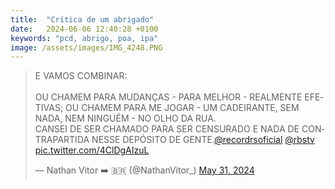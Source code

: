 ```yaml
---
title:  "Crítica de um abrigado"
date:   2024-06-06 12:40:28 +0100
keywords: "pcd, abrigo, poa, ipa"
image: /assets/images/IMG_4248.PNG
---
```



<blockquote class="twitter-tweet"><p lang="pt" dir="ltr">E VAMOS COMBINAR:<br><br>OU CHAMEM PARA MUDANÇAS - PARA MELHOR - REALMENTE EFETIVAS; OU CHAMEM PARA ME JOGAR - UM CADEIRANTE, SEM NADA, NEM NINGUÉM - NO OLHO DA RUA.<br>CANSEI DE SER CHAMADO PARA SER CENSURADO E NADA DE CONTRAPARTIDA NESSE DEPÓSITO DE GENTE.<a href="https://twitter.com/recordrsoficial?ref_src=twsrc%5Etfw">@recordrsoficial</a> <a href="https://twitter.com/rbstv?ref_src=twsrc%5Etfw">@rbstv</a> <a href="https://t.co/4ClDgAIzuL">pic.twitter.com/4ClDgAIzuL</a></p>&mdash; Nathan Vitor ➡️ 🇧🇷 (@NathanVitor_) <a href="https://twitter.com/NathanVitor_/status/1796371119974281335?ref_src=twsrc%5Etfw">May 31, 2024</a></blockquote> <script async src="https://platform.twitter.com/widgets.js" charset="utf-8"></script> 
